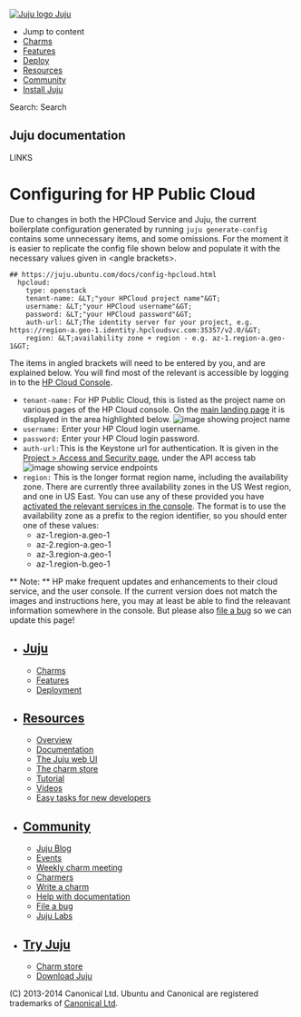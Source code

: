 [ ![Juju logo](//assets.ubuntu.com/sites/ubuntu/latest/u/img/logo.png) Juju
](https://juju.ubuntu.com/)

  - Jump to content
  - [Charms](https://juju.ubuntu.com/charms/)
  - [Features](https://juju.ubuntu.com/features/)
  - [Deploy](https://juju.ubuntu.com/deployment/)
  - [Resources](https://juju.ubuntu.com/resources/)
  - [Community](https://juju.ubuntu.com/community/)
  - [Install Juju](https://juju.ubuntu.com/download/)

Search: Search

## Juju documentation

LINKS

# Configuring for HP Public Cloud

Due to changes in both the HPCloud Service and Juju, the current boilerplate
configuration generated by running `juju generate-config` contains some
unnecessary items, and some omissions. For the moment it is easier to replicate
the config file shown below and populate it with the necessary values given in
&LT;angle brackets&GT;.

    ## https://juju.ubuntu.com/docs/config-hpcloud.html
      hpcloud:
        type: openstack
        tenant-name: &LT;"your HPCloud project name"&GT;
        username: &LT;"your HPCloud username"&GT;
        password: &LT;"your HPCloud password"&GT;
        auth-url: &LT;The identity server for your project, e.g. https://region-a.geo-1.identity.hpcloudsvc.com:35357/v2.0/&GT;   
        region: &LT;availability zone + region - e.g. az-1.region-a.geo-1&GT;

The items in angled brackets will need to be entered by you, and are explained
below. You will find most of the relevant is accessible by logging in to the [
HP Cloud Console](https://horizon.hpcloud.com/landing/).

  - `tenant-name:` For HP Public Cloud, this is listed as the project name on various pages of the HP Cloud console. On the [ main landing page](https://horizon.hpcloud.com/landing/) it is displayed in the area highlighted below. ![image showing project name](media/config-hp001.png)
  - `username:` Enter your HP Cloud login username. 
  - `password:` Enter your HP Cloud login password. 
  - `auth-url:`This is the Keystone url for authentication. It is given in the [ Project > Access and Security page](https://horizon.hpcloud.com/project/access_and_security/), under the API access tab ![image showing service endpoints](media/config-hp002.png)
  - `region:` This is the longer format region name, including the availability zone. There are currently three availability zones in the US West region, and one in US East. You can use any of these provided you have [activated the relevant services in the console](https://horizon.hpcloud.com/landing/). The format is to use the availability zone as a prefix to the region identifier, so you should enter one of these values: 
    - az-1.region-a.geo-1
    - az-2.region-a.geo-1
    - az-3.region-a.geo-1
    - az-1.region-b.geo-1

** Note: ** HP make frequent updates and enhancements to their cloud service, and the user console. If the current version does not match the images and instructions here, you may at least be able to find the releavant information somewhere in the console. But please also [file a bug](https://bugs.launchpad.net/juju-core/+filebug) so we can update this page! 

  - ## [Juju](/)

    - [Charms](/charms/)
    - [Features](/features/)
    - [Deployment](/deployment/)
  - ## [Resources](/resources/)

    - [Overview](/resources/overview/)
    - [Documentation](/docs/)
    - [The Juju web UI](/resources/juju-gui/)
    - [The charm store](/docs/authors-charm-store.html)
    - [Tutorial](/docs/getting-started.html#test)
    - [Videos](/resources/videos/)
    - [Easy tasks for new developers](/resources/easy-tasks-for-new-developers/)
  - ## [Community](/community)

    - [Juju Blog](/community/blog/)
    - [Events](/events/)
    - [Weekly charm meeting](/community/weekly-charm-meeting/)
    - [Charmers](/community/charmers/)
    - [Write a charm](/docs/authors-charm-writing.html)
    - [Help with documentation](/docs/contributing.html)
    - [File a bug](https://bugs.launchpad.net/juju-core/+filebug)
    - [Juju Labs](/communiy/labs/)
  - ## [Try Juju](https://jujucharms.com/sidebar/)

    - [Charm store](https://jujucharms.com/)
    - [Download Juju](/download/)

(C) 2013-2014 Canonical Ltd. Ubuntu and Canonical are registered trademarks of
[Canonical Ltd](http://www.canonical.com).

